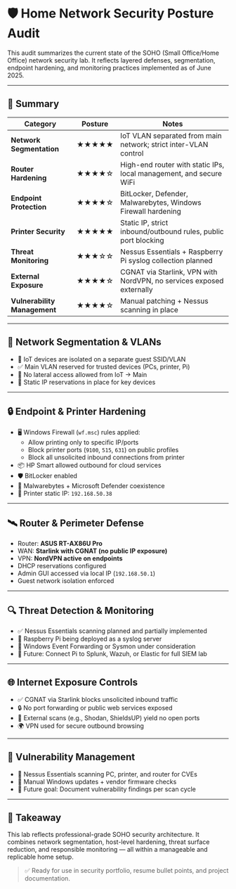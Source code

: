 
# 🛡️ Home Network Security Posture Audit

This audit summarizes the current state of the SOHO (Small Office/Home Office) network security lab. It reflects layered defenses, segmentation, endpoint hardening, and monitoring practices implemented as of June 2025.

---

## 🔐 Summary

| Category                       | Posture     | Notes                                                                 |
|-------------------------------|-------------|-----------------------------------------------------------------------|
| **Network Segmentation**      | ★★★★★       | IoT VLAN separated from main network; strict inter-VLAN control       |
| **Router Hardening**          | ★★★★☆       | High-end router with static IPs, local management, and secure WiFi    |
| **Endpoint Protection**       | ★★★★☆       | BitLocker, Defender, Malwarebytes, Windows Firewall hardening         |
| **Printer Security**          | ★★★★★       | Static IP, strict inbound/outbound rules, public port blocking        |
| **Threat Monitoring**         | ★★★☆☆       | Nessus Essentials + Raspberry Pi syslog collection planned            |
| **External Exposure**         | ★★★★☆       | CGNAT via Starlink, VPN with NordVPN, no services exposed externally  |
| **Vulnerability Management**  | ★★★★☆       | Manual patching + Nessus scanning in place                            |

---

## 🧱 Network Segmentation & VLANs

- 🛑 IoT devices are isolated on a separate guest SSID/VLAN
- ✅ Main VLAN reserved for trusted devices (PCs, printer, Pi)
- 🔄 No lateral access allowed from IoT → Main
- 🎯 Static IP reservations in place for key devices

---

## 🔒 Endpoint & Printer Hardening

- 🖥️ Windows Firewall (`wf.msc`) rules applied:
  - Allow printing only to specific IP/ports
  - Block printer ports (`9100`, `515`, `631`) on public profiles
  - Block all unsolicited inbound connections from printer
- 📦 HP Smart allowed outbound for cloud services
- 🛡️ BitLocker enabled
- 🦠 Malwarebytes + Microsoft Defender coexistence
- 🔐 Printer static IP: `192.168.50.38`

---

## 🛰️ Router & Perimeter Defense

- Router: **ASUS RT-AX86U Pro**
- WAN: **Starlink with CGNAT (no public IP exposure)**
- VPN: **NordVPN active on endpoints**
- DHCP reservations configured
- Admin GUI accessed via local IP (`192.168.50.1`)
- Guest network isolation enforced

---

## 🔍 Threat Detection & Monitoring

- ✅ Nessus Essentials scanning planned and partially implemented
- 📡 Raspberry Pi being deployed as a syslog server
- 📝 Windows Event Forwarding or Sysmon under consideration
- 🎯 Future: Connect Pi to Splunk, Wazuh, or Elastic for full SIEM lab

---

## 🌐 Internet Exposure Controls

- ✅ CGNAT via Starlink blocks unsolicited inbound traffic
- 🔒 No port forwarding or public web services exposed
- 🔎 External scans (e.g., Shodan, ShieldsUP) yield no open ports
- 🌍 VPN used for secure outbound browsing

---

## 🧰 Vulnerability Management

- 🔎 Nessus Essentials scanning PC, printer, and router for CVEs
- 🔧 Manual Windows updates + vendor firmware checks
- 📘 Future goal: Document vulnerability findings per scan cycle

---

## 🧠 Takeaway

This lab reflects professional-grade SOHO security architecture. It combines network segmentation, host-level hardening, threat surface reduction, and responsible monitoring — all within a manageable and replicable home setup.

> ✅ Ready for use in security portfolio, resume bullet points, and project documentation.
